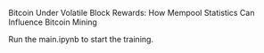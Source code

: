 Bitcoin Under Volatile Block Rewards: How Mempool Statistics Can Influence Bitcoin Mining

Run the main.ipynb to start the training.
